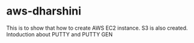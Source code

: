 # aws-dharshini
This is to show that how to create AWS EC2 instance.
S3 is also created.
Intoduction about PUTTY and PUTTY GEN
